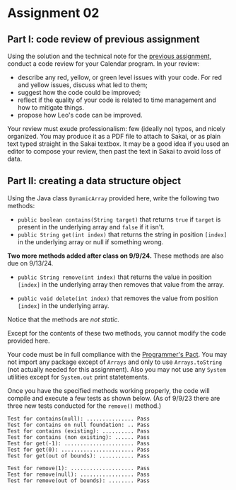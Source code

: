# Assignment 02

## Part I: code review of previous assignment

Using the solution and the technical note for the [previous assignment](../01-large-number-multiplication/), conduct a code review for your Calendar program. In your review:

* describe any red, yellow, or green level issues with your code. For red and yellow issues, discuss what led to them;
* suggest how the code could be improved;
* reflect if the quality of your code is related to time management and how to mitigate things.
* propose how Leo's code can be improved.

Your review must exude professionalism: few (ideally no) typos, and nicely organized. You may produce it as a PDF file to attach to Sakai, or as plain text typed straight in the Sakai textbox. It may be a good idea if you used an editor to compose your review, then past the text in Sakai to avoid loss of data.

## Part II: creating a data structure object

Using the Java class `DynamicArray` provided here, write the following two methods:

* `public boolean contains(String target)` that returns `true` if `target` is present in the underlying array and `false` if it isn't.
* `public String get(int index)` that returns the string in position `[index]` in the underlying array or null if something wrong.

**Two more methods added after class on 9/9/24.** These methods are also due on 9/13/24.

* `public String remove(int index)` that returns the value in position `[index]` in the underlying array then removes that value from the array.

* `public void delete(int index)` that removes the value from position `[index]` in the underlying array.

Notice that the methods are *not static.*  

Except for the contents of these two methods, you cannot modify the code provided here. 

Your code must be in full compliance with the [Programmer's Pact](../misc/ProgrammerPact.pdf). You may not import any package except of `Arrays` and only to use ``Arrays.toString`` (not actually needed for this assignment). Also you may not use any `System` utilities except for `System.out` print statetements.

Once you have the specified methods working properly, the code will compile and execute a few tests as shown below. (As of 9/9/23 there are three new tests conducted for the `remove()` method.)

```
Test for contains(null): ............... Pass
Test for contains on null foundation: .. Pass
Test for contains (existing): .......... Pass
Test for contains (non existing): ...... Pass
Test for get(-1): ...................... Pass
Test for get(0): ....................... Pass
Test for get(out of bounds): ........... Pass

Test for remove(1): .................... Pass
Test for remove(null): ................. Pass
Test for remove(out of bounds): ........ Pass
```